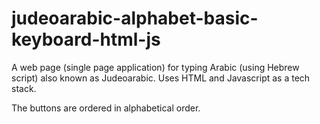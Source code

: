 # judeoarabic-alphabet-basic-keyboard-html-js
A web page (single page application) for typing Arabic (using Hebrew script) also known as Judeoarabic. Uses HTML and Javascript as a tech stack.

The buttons are ordered in alphabetical order.
